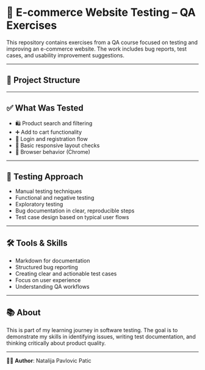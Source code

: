 # 🛒 E-commerce Website Testing – QA Exercises

This repository contains exercises from a QA course focused on testing and improving an e-commerce website. The work includes bug reports, test cases, and usability improvement suggestions.

---

## 📂 Project Structure

---

## ✅ What Was Tested

- 🛍 Product search and filtering  
- ➕ Add to cart functionality  
- 🔐 Login and registration flow   
- 📱 Basic responsive layout checks  
- 🔄 Browser behavior (Chrome)

---

## 🧪 Testing Approach

- Manual testing techniques  
- Functional and negative testing  
- Exploratory testing  
- Bug documentation in clear, reproducible steps  
- Test case design based on typical user flows

---

## 🛠 Tools & Skills

- Markdown for documentation  
- Structured bug reporting  
- Creating clear and actionable test cases  
- Focus on user experience  
- Understanding QA workflows

---

## 📚 About

This is part of my learning journey in software testing. The goal is to demonstrate my skills in identifying issues, writing test documentation, and thinking critically about product quality.

---

👩‍💻 **Author**: Natalija Pavlovic Patic





